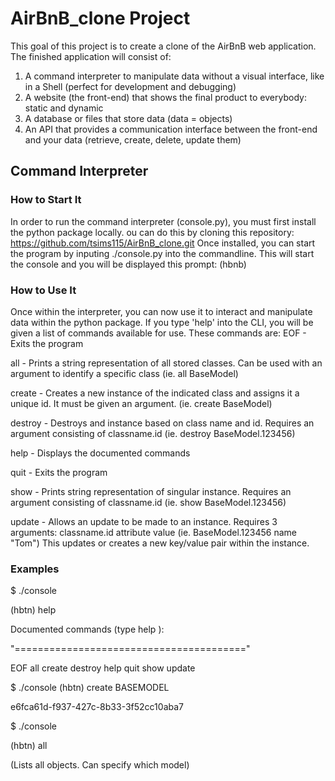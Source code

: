 # AirBnB_clone Project
This goal of this project is to create a clone of the AirBnB web application. The finished application will consist of: 

1. A command interpreter to manipulate data without a visual interface, like in a Shell (perfect for development and debugging)
2. A website (the front-end) that shows the final product to everybody: static and dynamic
3. A database or files that store data (data = objects)
4. An API that provides a communication interface between the front-end and your data (retrieve, create, delete, update them)

## Command Interpreter
### How to Start It
In order to run the command interpreter (console.py), you must first install the python package locally. 
ou can do this by cloning this repository: 
https://github.com/tsims115/AirBnB_clone.git
Once installed, you can start the program by inputing ./console.py into the commandline. This will start the console and you will be displayed this prompt: 
(hbnb) 

### How to Use It
Once within the interpreter, you can now use it to interact and manipulate data within the python package. If you type 'help' into the CLI, you will be given a list of commands available for use. These commands are:
EOF - Exits the program

all - Prints a string representation of all stored classes. Can be used with an argument to identify a specific class (ie. all BaseModel)

create - Creates a new instance of the indicated class and assigns it a unique id. It must be given an argument. (ie. create BaseModel)

destroy - Destroys and instance based on class name and id. Requires an argument consisting of classname.id (ie. destroy BaseModel.123456)

help - Displays the documented commands

quit - Exits the program

show - Prints string representation of singular instance. Requires an argument consisting of classname.id (ie. show BaseModel.123456)

update - Allows an update to be made to an instance. Requires 3 arguments: classname.id attribute value (ie. BaseModel.123456 name "Tom")
This updates or creates a new key/value pair within the instance.
### Examples
$ ./console

(hbtn) help

Documented commands (type help <topic>):

"========================================"

EOF  all  create  destroy  help  quit  show  update

$ ./console
(hbtn) create BASEMODEL

e6fca61d-f937-427c-8b33-3f52cc10aba7

$ ./console

(hbtn) all

(Lists all objects. Can specify which model)
